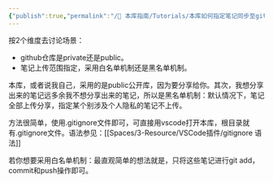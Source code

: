 ```yaml
---
{"publish":true,"permalink":"/🧰 本库指南/Tutorials/本库如何指定笔记同步至github.md","title":"本库如何指定笔记同步至github","created":"2022-09-03","modified":"2023-03-14","published":"2025-07-07T17:10:23.960+08:00","cssclasses":""}
---
```


按2个维度去讨论场景：

- github仓库是private还是public。
- 笔记上传范围指定，采用白名单机制还是黑名单机制。

本库，或者说我自己，采用的是public公开库，因为要分享给你。其次，我想分享出来的笔记远多余我不想分享出来的笔记，所以是黑名单机制：默认情况下，笔记全部上传分享，指定某个别涉及个人隐私的笔记不上传。

方法很简单，使用.gitignore文件即可，可直接用vscode打开本库，根目录就有.gitignore文件。语法参见：[[Spaces/3-Resource/VSCode插件/gitignore 语法]]

若你想要采用白名单机制：最直观简单的想法就是，只将这些笔记进行git add，commit和push操作即可。